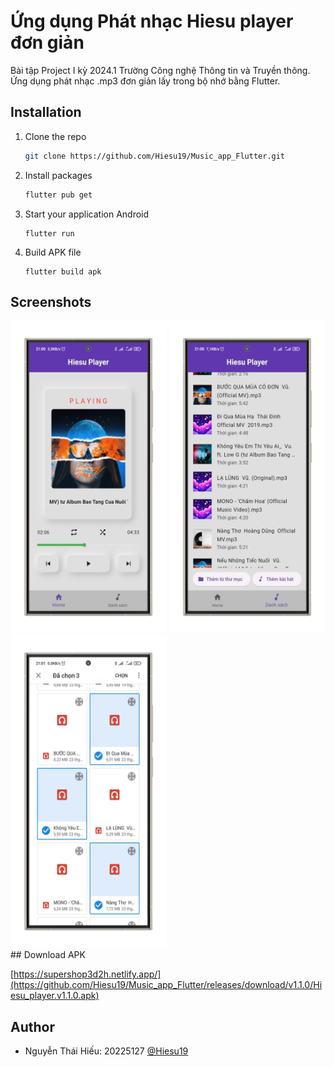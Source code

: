 
# Ứng dụng Phát nhạc Hiesu player đơn giản

Bài tập Project I kỳ 2024.1 Trường Công nghệ Thông tin và Truyền thông. Ứng dụng phát nhạc .mp3 đơn giản lấy trong bộ nhớ bằng Flutter.


## Installation

1. Clone the repo
   ```sh
   git clone https://github.com/Hiesu19/Music_app_Flutter.git
   ```
2. Install packages
   ```sh
   flutter pub get
   ```
3. Start your application Android
   ```
   flutter run
   ```
4. Build APK file
    ```
    flutter build apk
    ```
   
## Screenshots

<div>
  <img src="assets/screenshot/home.png" height = 500 width= 250 />
  <img src="assets/screenshot/list_music.png" height = 500 width= 250 />
  <img src="assets/screenshot/select_file.png" height = 500 width= 250 />
</div>
## Download APK

[https://supershop3d2h.netlify.app/](https://github.com/Hiesu19/Music_app_Flutter/releases/download/v1.1.0/Hiesu_player.v1.1.0.apk)


## Author

- Nguyễn Thái Hiếu: 20225127 [@Hiesu19](https://github.com/Hiesu19)


